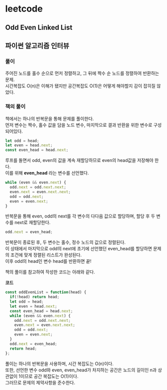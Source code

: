 # leetcode

## Odd Even Linked List

## 파이썬 알고리즘 인터뷰

### 풀이

주어진 노드를 홀수 순으로 먼저 정렬하고, 그 뒤에 짝수 순 노드를 정렬하여 반환하는 문제.  
시간복잡도 O(n)은 이해가 됐지만 공간복잡도 O(1)은 어떻게 해야할지 감이 잡히질 않았다.  

### 책의 풀이

책에서는 하나의 반복문을 통해 문제를 풀이한다.  
먼저 변수는 짝수, 홀수 값을 담을 노드 변수, 마지막으로 결과 반환을 위한 변수로 구성되어있다.

```javascript
let odd = head;
let even = head.next;
const even_head = head.next;
```

루프를 돌면서 odd, even의 값을 계속 재할당하므로 even의 head값을 저장해야 한다.  
이를 위해 **even_head** 라는 변수를 선언했다.

```javascript
while (even && even.next) {
  odd.next = odd.next.next;
  even.next = even.next.next;
  odd = odd.next;
  even = even.next;
}
```

반복문을 통해 even, odd의 next를 각 변수의 다다음 값으로 할당하며, 할당 후 두 변수를 next로 재할당한다.

```javascript
odd.next = even_head;
```

반복문이 종료된 후, 두 변수는 홀수, 정수 노드의 값으로 정렬된다.  
이 상태에서 마지막으로 odd의 next에 초기에 선언했던 even_head를 할당하면 문제의 조건에 맞게 정렬된 리스트가 완성된다.  
이후 odd의 head인 변수 head를 반환하면 끝!

책의 풀이를 참고하여 작성한 코드는 아래와 같다.

**코드**

```javascript
const oddEvenList = function(head) {
  if(!head) return head;
  let odd = head;
  let even = head.next;
  const even_head = head.next;
  while (even && even.next) {
    odd.next = odd.next.next;
    even.next = even.next.next;
    odd = odd.next;
    even = even.next;
  }
  odd.next = even_head;
  return head;
};
```

풀이는 하나의 반복문을 사용하며, 시간 복잡도는 O(n)이다.  
또한, 선언한 변수 odd와 even, even_head가 차지하는 공간은 노드의 길이인 n과 상관없이 1이므로 공간 복잡도는 O(1)이다.  
그러므로 문제의 제약사항을 준수한다.
